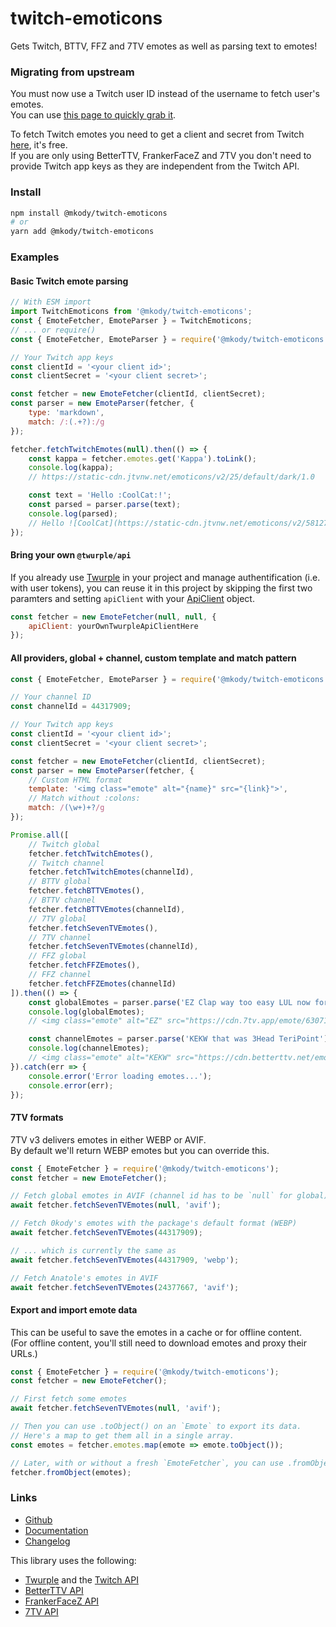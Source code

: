 # twitch-emoticons

Gets Twitch, BTTV, FFZ and 7TV emotes as well as parsing text to emotes!

### Migrating from upstream
You must now use a Twitch user ID instead of the username to fetch user's emotes.  
You can use [this page to quickly grab it](https://s.kdy.ch/twitchid/).

To fetch Twitch emotes you need to get a client and secret from Twitch [here](https://dev.twitch.tv/console/apps/create), it's free.  
If you are only using BetterTTV, FrankerFaceZ and 7TV you don't need to provide Twitch app keys as they are independent from the Twitch API.

### Install
```sh
npm install @mkody/twitch-emoticons
# or
yarn add @mkody/twitch-emoticons
```

### Examples

#### Basic Twitch emote parsing

```js
// With ESM import
import TwitchEmoticons from '@mkody/twitch-emoticons';
const { EmoteFetcher, EmoteParser } = TwitchEmoticons;
// ... or require()
const { EmoteFetcher, EmoteParser } = require('@mkody/twitch-emoticons');

// Your Twitch app keys
const clientId = '<your client id>';
const clientSecret = '<your client secret>';

const fetcher = new EmoteFetcher(clientId, clientSecret);
const parser = new EmoteParser(fetcher, {
    type: 'markdown',
    match: /:(.+?):/g
});

fetcher.fetchTwitchEmotes(null).then(() => {
    const kappa = fetcher.emotes.get('Kappa').toLink();
    console.log(kappa);
    // https://static-cdn.jtvnw.net/emoticons/v2/25/default/dark/1.0

    const text = 'Hello :CoolCat:!';
    const parsed = parser.parse(text);
    console.log(parsed);
    // Hello ![CoolCat](https://static-cdn.jtvnw.net/emoticons/v2/58127/default/dark/1.0 "CoolCat")!
});
```

#### Bring your own `@twurple/api`

If you already use [Twurple](https://twurple.js.org/) in your project and manage authentification
(i.e. with user tokens), you can reuse it in this project by skipping the first two paramters and
setting `apiClient` with your [ApiClient](https://twurple.js.org/reference/api/classes/ApiClient.html) object.

```js
const fetcher = new EmoteFetcher(null, null, {
    apiClient: yourOwnTwurpleApiClientHere
});
```

#### All providers, global + channel, custom template and match pattern

```js
const { EmoteFetcher, EmoteParser } = require('@mkody/twitch-emoticons');

// Your channel ID
const channelId = 44317909;

// Your Twitch app keys
const clientId = '<your client id>';
const clientSecret = '<your client secret>';

const fetcher = new EmoteFetcher(clientId, clientSecret);
const parser = new EmoteParser(fetcher, {
    // Custom HTML format
    template: '<img class="emote" alt="{name}" src="{link}">',
    // Match without :colons:
    match: /(\w+)+?/g
});

Promise.all([
    // Twitch global
    fetcher.fetchTwitchEmotes(),
    // Twitch channel
    fetcher.fetchTwitchEmotes(channelId),
    // BTTV global
    fetcher.fetchBTTVEmotes(),
    // BTTV channel
    fetcher.fetchBTTVEmotes(channelId),
    // 7TV global
    fetcher.fetchSevenTVEmotes(),
    // 7TV channel
    fetcher.fetchSevenTVEmotes(channelId),
    // FFZ global
    fetcher.fetchFFZEmotes(),
    // FFZ channel
    fetcher.fetchFFZEmotes(channelId)
]).then(() => {
    const globalEmotes = parser.parse('EZ Clap way too easy LUL now for the last boss monkaS LaterSooner');
    console.log(globalEmotes);
    // <img class="emote" alt="EZ" src="https://cdn.7tv.app/emote/63071b80942ffb69e13d700f/1x.webp"> <img class="emote" alt="Clap" src="https://cdn.7tv.app/emote/62fc0a0c4a75fd54bd3520a9/1x.webp"> way too easy <img class="emote" alt="LUL" src="https://static-cdn.jtvnw.net/emoticons/v2/425618/default/dark/1.0"> now for the last boss <img class="emote" alt="monkaS" src="https://cdn.betterttv.net/emote/56e9f494fff3cc5c35e5287e/1x.webp"> <img class="emote" alt="LaterSooner" src="https://cdn.frankerfacez.com/emote/149346/1">

    const channelEmotes = parser.parse('KEKW that was 3Head TeriPoint');
    console.log(channelEmotes);
    // <img class="emote" alt="KEKW" src="https://cdn.betterttv.net/emote/5e9c6c187e090362f8b0b9e8/1x.webp"> that was <img class="emote" alt="3Head" src="https://cdn.frankerfacez.com/emote/274406/1"> <img class="emote" alt="TeriPoint" src="https://cdn.7tv.app/emote/61dc299b600369a98b38ebef/1x.webp">
}).catch(err => {
    console.error('Error loading emotes...');
    console.error(err);
});
```

#### 7TV formats

7TV v3 delivers emotes in either WEBP or AVIF.  
By default we'll return WEBP emotes but you can override this.

```js
const { EmoteFetcher } = require('@mkody/twitch-emoticons');
const fetcher = new EmoteFetcher();

// Fetch global emotes in AVIF (channel id has to be `null` for global)
await fetcher.fetchSevenTVEmotes(null, 'avif');

// Fetch 0kody's emotes with the package's default format (WEBP)
await fetcher.fetchSevenTVEmotes(44317909);

// ... which is currently the same as
await fetcher.fetchSevenTVEmotes(44317909, 'webp');

// Fetch Anatole's emotes in AVIF
await fetcher.fetchSevenTVEmotes(24377667, 'avif');
```

#### Export and import emote data

This can be useful to save the emotes in a cache or for offline content.  
(For offline content, you'll still need to download emotes and proxy their URLs.)

```js
const { EmoteFetcher } = require('@mkody/twitch-emoticons');
const fetcher = new EmoteFetcher();

// First fetch some emotes
await fetcher.fetchSevenTVEmotes(null, 'avif');

// Then you can use .toObject() on an `Emote` to export its data.
// Here's a map to get them all in a single array.
const emotes = fetcher.emotes.map(emote => emote.toObject());

// Later, with or without a fresh `EmoteFetcher`, you can use .fromObject() on the fetcher.
fetcher.fromObject(emotes);
```

### Links

- [Github](https://github.com/mkody/twitch-emoticons)
- [Documentation](https://mkody.github.io/twitch-emoticons/)
- [Changelog](https://github.com/mkody/twitch-emoticons/releases)

This library uses the following:
- [Twurple](https://twurple.js.org/) and the [Twitch API](https://dev.twitch.tv/)
- [BetterTTV API](https://betterttv.com/developers/api)
- [FrankerFaceZ API](https://api.frankerfacez.com/docs/)
- [7TV API](https://7tv.io/)

